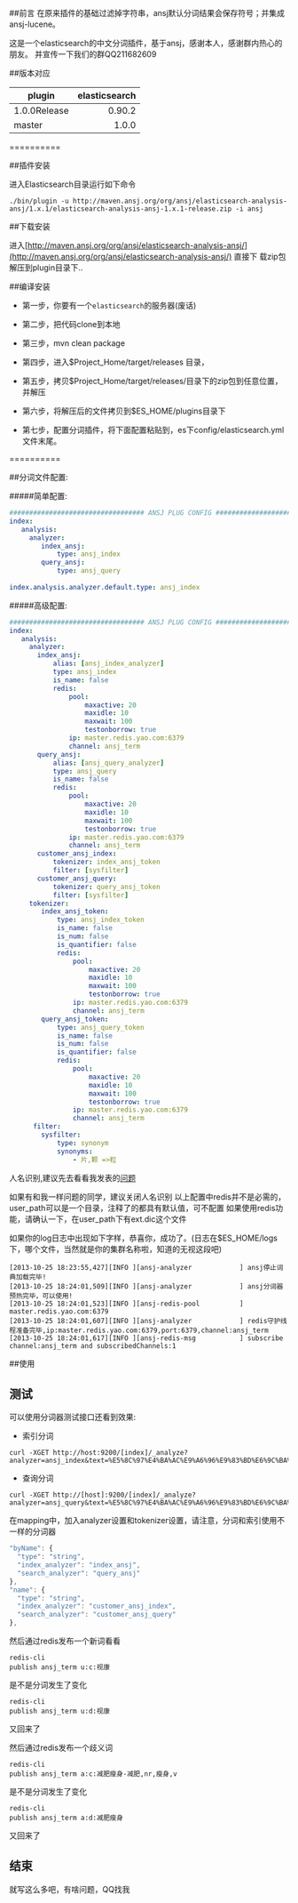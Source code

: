 ##前言
在原来插件的基础过滤掉字符串，ansj默认分词结果会保存符号；并集成ansj-lucene。

这是一个elasticsearch的中文分词插件，基于ansj，感谢本人，感谢群内热心的朋友。
并宣传一下我们的群QQ211682609

##版本对应

| plugin        |     elasticsearch|
| --------      |       -----:  | 
| 1.0.0Release  |     0.90.2    |
| master        |     1.0.0     |


==========

##插件安装

进入Elasticsearch目录运行如下命令 

````
./bin/plugin -u http://maven.ansj.org/org/ansj/elasticsearch-analysis-ansj/1.x.1/elasticsearch-analysis-ansj-1.x.1-release.zip -i ansj
````

##下载安装

进入[http://maven.ansj.org/org/ansj/elasticsearch-analysis-ansj/](http://maven.ansj.org/org/ansj/elasticsearch-analysis-ansj/) 直接下 载zip包解压到plugin目录下..


##编译安装

* 第一步，你要有一个`elasticsearch`的服务器(废话)

* 第二步，把代码clone到本地

* 第三步，mvn clean package

* 第四步，进入$Project_Home/target/releases 目录，

* 第五步，拷贝$Project_Home/target/releases/目录下的zip包到任意位置，并解压

* 第六步，将解压后的文件拷贝到$ES_HOME/plugins目录下

* 第七步，配置分词插件，将下面配置粘贴到，es下config/elasticsearch.yml 文件末尾。



==========

##分词文件配置:


#####简单配置:

```yaml
################################## ANSJ PLUG CONFIG ################################
index:
   analysis:
     analyzer:
     	index_ansj:
     		type: ansj_index
     	query_ansj:
     		type: ansj_query
     		
index.analysis.analyzer.default.type: ansj_index
```


#####高级配置:
```yaml
################################## ANSJ PLUG CONFIG ################################
index:
   analysis:
     analyzer:
       index_ansj:
           alias: [ansj_index_analyzer]
           type: ansj_index
           is_name: false
           redis:
               pool:
                   maxactive: 20
                   maxidle: 10
                   maxwait: 100
                   testonborrow: true
               ip: master.redis.yao.com:6379
               channel: ansj_term
       query_ansj:
           alias: [ansj_query_analyzer]
           type: ansj_query
           is_name: false
           redis:
               pool:
                   maxactive: 20
                   maxidle: 10
                   maxwait: 100
                   testonborrow: true
               ip: master.redis.yao.com:6379
               channel: ansj_term
       customer_ansj_index:
           tokenizer: index_ansj_token
           filter: [sysfilter]
       customer_ansj_query:
           tokenizer: query_ansj_token
           filter: [sysfilter]
     tokenizer:
        index_ansj_token:
            type: ansj_index_token
            is_name: false
            is_num: false
            is_quantifier: false
            redis:
                pool:
                    maxactive: 20
                    maxidle: 10
                    maxwait: 100
                    testonborrow: true
                ip: master.redis.yao.com:6379
                channel: ansj_term
        query_ansj_token:
            type: ansj_query_token
            is_name: false
            is_num: false
            is_quantifier: false
            redis:
                pool:
                    maxactive: 20
                    maxidle: 10
                    maxwait: 100
                    testonborrow: true
                ip: master.redis.yao.com:6379
                channel: ansj_term
      filter:
        sysfilter:
            type: synonym
            synonyms:
                - 片,颗 =>粒
```

人名识别,建议先去看看我发表的[问题](http://es-bbs.medcl.net/discussion/514/onni%E9%98%BF%E9%94%AEm%E5%A4%A7%E5%BF%AB%E6%9D%A5%E7%9C%8B%E7%9C%8B%E5%90%A7%E5%85%B3%E4%BA%8Equery_string%E5%A6%82%E4%BD%95%E5%B0%86query%E5%8F%82%E6%95%B0%E5%81%9A%E4%B8%BA%E4%B8%80%E4%B8%AA%E6%95%B4%E4%BD%93%E5%BC%95%E5%8F%91%E7%9A%84%E8%A1%80%E6%A1%88%E6%8D%AE%E8%AF%B4%E6%A0%87%E9%A2%98%E8%A6%81%E9%86%92%E7%9B%AE)

如果有和我一样问题的同学，建议关闭人名识别
以上配置中redis并不是必需的，user_path可以是一个目录，注释了的都具有默认值，可不配置
如果使用redis功能，请确认一下，在user_path下有ext.dic这个文件

如果你的log日志中出现如下字样，恭喜你，成功了。(日志在$ES_HOME/logs下，哪个文件，当然就是你的集群名称啦，知道的无视这段吧)


```
[2013-10-25 18:23:55,427][INFO ][ansj-analyzer            ] ansj停止词典加载完毕!
[2013-10-25 18:24:01,509][INFO ][ansj-analyzer            ] ansj分词器预热完毕，可以使用!
[2013-10-25 18:24:01,523][INFO ][ansj-redis-pool          ] master.redis.yao.com:6379
[2013-10-25 18:24:01,607][INFO ][ansj-analyzer            ] redis守护线程准备完毕,ip:master.redis.yao.com:6379,port:6379,channel:ansj_term
[2013-10-25 18:24:01,617][INFO ][ansj-redis-msg           ] subscribe channel:ansj_term and subscribedChannels:1
```

##使用

## 测试
可以使用分词器测试接口还看到效果:

* 索引分词

```
curl -XGET http://host:9200/[index]/_analyze?analyzer=ansj_index&text=%E5%8C%97%E4%BA%AC%E9%A6%96%E9%83%BD%E6%9C%BA%E5%9C%BA%E5%8D%97%E8%B7%AF
```

* 查询分词
 
````
curl -XGET http://[host]:9200/[index]/_analyze?analyzer=ansj_query&text=%E5%8C%97%E4%BA%AC%E9%A6%96%E9%83%BD%E6%9C%BA%E5%9C%BA%E5%8D%97%E8%B7%AF
`````


在mapping中，加入analyzer设置和tokenizer设置，请注意，分词和索引使用不一样的分词器

```javascript
"byName": {
  "type": "string",
  "index_analyzer": "index_ansj",
  "search_analyzer": "query_ansj"
},
"name": {
  "type": "string",
  "index_analyzer": "customer_ansj_index",
  "search_analyzer": "customer_ansj_query"
},
```

然后通过redis发布一个新词看看

```
redis-cli
publish ansj_term u:c:视康

```

是不是分词发生了变化

```
redis-cli
publish ansj_term u:d:视康
```

又回来了

然后通过redis发布一个歧义词

```
redis-cli
publish ansj_term a:c:减肥瘦身-减肥,nr,瘦身,v
```

是不是分词发生了变化

```
redis-cli
publish ansj_term a:d:减肥瘦身
```

又回来了


## 结束
就写这么多吧，有啥问题，QQ找我 
